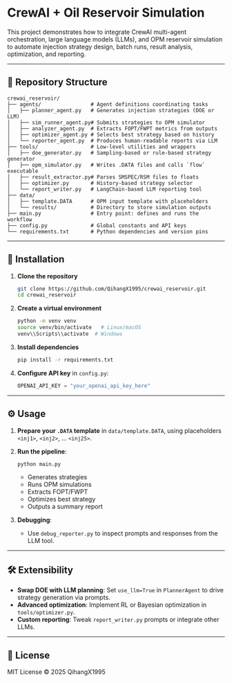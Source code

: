 # CrewAI + Oil Reservoir Simulation

This project demonstrates how to integrate CrewAI multi-agent orchestration, large language models (LLMs), and OPM reservoir simulation to automate injection strategy design, batch runs, result analysis, optimization, and reporting.

---

## 📂 Repository Structure

```
crewai_reservoir/
├── agents/                # Agent definitions coordinating tasks
│   ├── planner_agent.py   # Generates injection strategies (DOE or LLM)
│   ├── sim_runner_agent.py# Submits strategies to OPM simulator
│   ├── analyzer_agent.py  # Extracts FOPT/FWPT metrics from outputs
│   ├── optimizer_agent.py # Selects best strategy based on history
│   └── reporter_agent.py  # Produces human-readable reports via LLM
├── tools/                 # Low-level utilities and wrappers
│   ├── doe_generator.py   # Sampling-based or rule-based strategy generator
│   ├── opm_simulator.py   # Writes .DATA files and calls `flow` executable
│   ├── result_extractor.py# Parses SMSPEC/RSM files to floats
│   ├── optimizer.py       # History-based strategy selector
│   └── report_writer.py   # LangChain-based LLM reporting tool
├── data/
│   ├── template.DATA      # OPM input template with placeholders
│   └── results/           # Directory to store simulation outputs
├── main.py                # Entry point: defines and runs the workflow
├── config.py              # Global constants and API keys
└── requirements.txt       # Python dependencies and version pins
```

---

## 🚀 Installation

1. **Clone the repository**
   ```bash
   git clone https://github.com/QihangX1995/crewai_reservoir.git
   cd crewai_reservoir
   ```
2. **Create a virtual environment**
   ```bash
   python -m venv venv
   source venv/bin/activate   # Linux/macOS
   venv\\Scripts\\activate  # Windows
   ```
3. **Install dependencies**
   ```bash
   pip install -r requirements.txt
   ```
4. **Configure API key** in `config.py`:
   ```python
   OPENAI_API_KEY = "your_openai_api_key_here"
   ```

---

## ⚙️ Usage

1. **Prepare your `.DATA` template** in `data/template.DATA`, using placeholders `<inj1>`, `<inj2>`, … `<inj25>`.
2. **Run the pipeline**:
   ```bash
   python main.py
   ```
   - Generates strategies
   - Runs OPM simulations
   - Extracts FOPT/FWPT
   - Optimizes best strategy
   - Outputs a summary report

3. **Debugging**:
   - Use `debug_reporter.py` to inspect prompts and responses from the LLM tool.

---

## 🛠️ Extensibility

- **Swap DOE with LLM planning**: Set `use_llm=True` in `PlannerAgent` to drive strategy generation via prompts.
- **Advanced optimization**: Implement RL or Bayesian optimization in `tools/optimizer.py`.
- **Custom reporting**: Tweak `report_writer.py` prompts or integrate other LLMs.

---

## 📄 License

MIT License © 2025 QihangX1995
